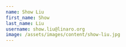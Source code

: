 ```yaml
---
name: Show Liu
first_name: Show
last_name: Liu
username: show.liu@linaro.org
image: /assets/images/content/show-liu.jpg
---
```

